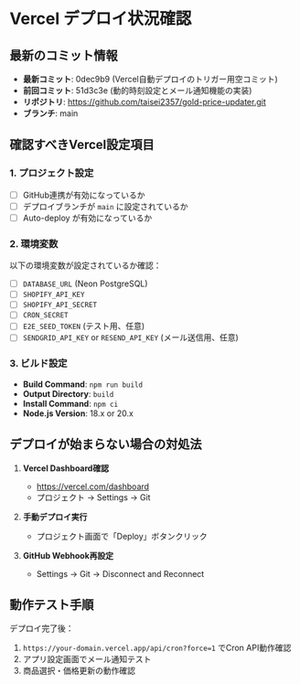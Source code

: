 # Vercel デプロイ状況確認

## 最新のコミット情報
- **最新コミット**: 0dec9b9 (Vercel自動デプロイのトリガー用空コミット)
- **前回コミット**: 51d3c3e (動的時刻設定とメール通知機能の実装)
- **リポジトリ**: https://github.com/taisei2357/gold-price-updater.git
- **ブランチ**: main

## 確認すべきVercel設定項目

### 1. プロジェクト設定
- [ ] GitHub連携が有効になっているか
- [ ] デプロイブランチが `main` に設定されているか
- [ ] Auto-deploy が有効になっているか

### 2. 環境変数
以下の環境変数が設定されているか確認：
- [ ] `DATABASE_URL` (Neon PostgreSQL)
- [ ] `SHOPIFY_API_KEY`
- [ ] `SHOPIFY_API_SECRET`
- [ ] `CRON_SECRET`
- [ ] `E2E_SEED_TOKEN` (テスト用、任意)
- [ ] `SENDGRID_API_KEY` or `RESEND_API_KEY` (メール送信用、任意)

### 3. ビルド設定
- **Build Command**: `npm run build`
- **Output Directory**: `build`
- **Install Command**: `npm ci`
- **Node.js Version**: 18.x or 20.x

## デプロイが始まらない場合の対処法

1. **Vercel Dashboard確認**
   - https://vercel.com/dashboard
   - プロジェクト → Settings → Git

2. **手動デプロイ実行**
   - プロジェクト画面で「Deploy」ボタンクリック

3. **GitHub Webhook再設定**
   - Settings → Git → Disconnect and Reconnect

## 動作テスト手順
デプロイ完了後：
1. `https://your-domain.vercel.app/api/cron?force=1` でCron API動作確認
2. アプリ設定画面でメール通知テスト
3. 商品選択・価格更新の動作確認